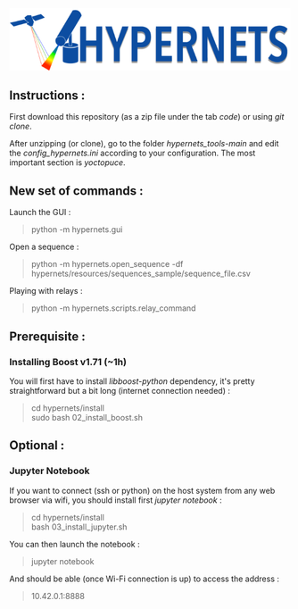 ![Hypernets Logo](hypernets/resources/logo.png)
  
  
## Instructions :
First download this repository (as a zip file under the tab *code*) or using
*git clone*.
  
After unzipping (or clone), go to the folder *hypernets_tools-main* and edit
the *config_hypernets.ini* according to your configuration. The most important
section is *yoctopuce*. 

## New set of commands :

Launch the GUI : 
> python -m hypernets.gui

Open a sequence :
> python -m hypernets.open_sequence -df hypernets/resources/sequences_sample/sequence_file.csv

Playing with relays : 
> python -m hypernets.scripts.relay_command


## Prerequisite : 
### Installing Boost v1.71 (~1h)
You will first have to install *libboost-python* dependency, it's pretty 
straightforward but a bit long (internet connection needed) :

> cd hypernets/install  
> sudo bash 02_install_boost.sh
   
   
## Optional :
### Jupyter Notebook
If you want to connect (ssh or python) on the host system from any web browser via wifi, 
you should install first *jupyter notebook* :

> cd hypernets/install  
> bash 03_install_jupyter.sh

You can then launch the notebook :
> jupyter notebook 

And should be able (once Wi-Fi connection is up) to access the address : 
> 10.42.0.1:8888
